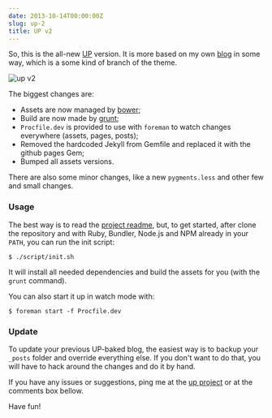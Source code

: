 ```yaml
---
date: 2013-10-14T00:00:00Z
slug: up-2
title: UP v2
---
```


So, this is the all-new [UP][up] version. It is more based
on my own [blog][my-blog] in some way, which is a some kind
of branch of the theme.

![up v2](/public/images/up_v2.png)

The biggest changes are:

- Assets are now managed by [bower][bower];
- Build are now made by [grunt][grunt];
- `Procfile.dev` is provided to use with `foreman`
  to watch changes everywhere (assets, pages, posts);
- Removed the hardcoded Jekyll from Gemfile and
  replaced it with the github pages Gem;
- Bumped all assets versions.

There are also some minor changes, like a new `pygments.less`
and other few and small changes.

### Usage

The best way is to read the [project readme][up], but, to
get started, after clone the repository and with Ruby, Bundler,
Node.js and NPM already in your `PATH`, you can run the init script:

```console
$ ./script/init.sh
```

It will install all needed dependencies and build
the assets for you (with the `grunt` command).

You can also start it up in watch mode with:

```console
$ foreman start -f Procfile.dev
```

### Update

To update your previous UP-baked blog, the easiest way is to
backup your `_posts` folder and override everything else.
If you don't want to do that, you will have to hack
around the changes and do it by hand.

If you have any issues or suggestions, ping me at the [up project][up] or at
the comments box bellow.

Have fun!

[up]: http://github.com/caarlos0/up
[my-blog]: https://carlosbecker.com
[bower]: http://bower.io
[grunt]: http://gruntjs.com/
